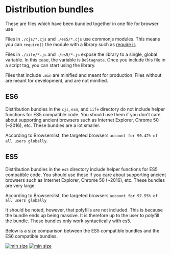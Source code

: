 # Distribution bundles

These are files which have been bundled together in one file for browser use

Files in `./cjs/*.cjs` and `./es5/*.cjs` use commonjs modules. This means you can `require()` the module with a library such as [require js](https://requirejs.org/)

Files in `./iife/*.js` and `./es5/*.js` expose the library to a single, global variable. In this case, the variable is `DeStagnate`. Once you include this file in a script tag, you can start using the library.

Files that include `.min` are minified and meant for production. Files without are meant for development, and are not minified.

## ES6

Distribution bundles in the `cjs`, `esm`, and `iife` directory do not include helper functions for ES5 compatible code. You should use them if you don't care about supporting ancient browsers such as Internet Explorer, Chrome 50 (~2016), etc. These bundles are a lot smaller.

According to Browserslist, the targeted browsers `account for 90.42% of all users globally`.

## ES5

Distribution bundles in the `es5` directory include helper functions for ES5 compatible code. You should use these if you care about supporting ancient browsers such as Internet Explorer, Chrome 50 (~2016), etc. These bundles are very large.

According to Browserslist, the targeted browsers `account for 97.55% of all users globally`

It should be noted, however, that polyfills are not included. This is because the bundle ends up being massive. It is therefore up to the user to polyfill the bundle. These bundles only work syntactically with es5.

Below is a size comparison between the ES5 compatible bundles and the ES6 compatible bundles.

<a href="https://github.com/Luke-zhang-04/DeStagnate/blob/master/dist/iife/deStagnate.min.js"><img src="https://img.shields.io/github/size/luke-zhang-04/DeStagnate/dist/iife/deStagnate.min.js?label=deStagnate.min.js&style=for-the-badge" alt="min size"></a>
<a href="https://github.com/Luke-zhang-04/DeStagnate/blob/master/dist/es5/deStagnate.min.js"><img src="https://img.shields.io/github/size/luke-zhang-04/DeStagnate/dist/es5/deStagnate.min.js?label=es5/deStagnate.min.js&style=for-the-badge" alt="min size"></a>

